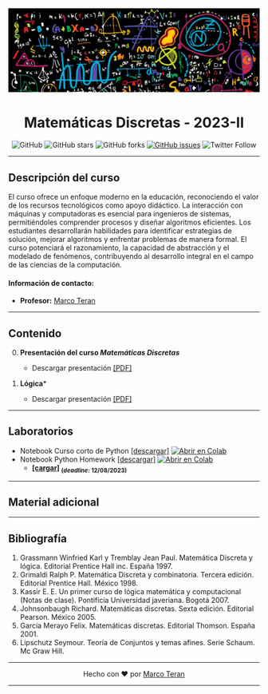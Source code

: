 [![banner](/_assets/pics/discmath_banner.jpg)](https://github.com/marcoteran/discmath)
---
<div align="center">

# Matemáticas Discretas - 2023-II
![GitHub](https://img.shields.io/github/license/marcoteran/discmath)
![GitHub stars](https://img.shields.io/github/stars/marcoteran/discmath)
![GitHub forks](https://img.shields.io/github/forks/marcoteran/discmath)
[![GitHub issues](https://img.shields.io/github/issues/marcoteran/discmath?color=%23fa251e&logo=GitHub)](https://github.com/marcoteran/discmath/issues)
![Twitter Follow](https://img.shields.io/twitter/follow/marcotulioteran?style=social)
</div>

---
## Descripción del curso
El curso ofrece un enfoque moderno en la educación, reconociendo el valor de los recursos tecnológicos como apoyo didáctico. La interacción con máquinas y computadoras es esencial para ingenieros de sistemas, permitiéndoles comprender procesos y diseñar algoritmos eficientes. Los estudiantes desarrollarán habilidades para identificar estrategias de solución, mejorar algoritmos y enfrentar problemas de manera formal. El curso potenciará el razonamiento, la capacidad de abstracción y el modelado de fenómenos, contribuyendo al desarrollo integral en el campo de las ciencias de la computación.

#### Información de contacto:
* **Profesor:** [Marco Teran](https://marcoteran.github.io/)
---

## Contenido
0. **Presentación del curso *Matemáticas Discretas***
	* Descargar presentación [[PDF]](https://github.com/marcoteran/discmath/raw/master/lectures/00_discmath_syllabus.pdf)

1. **Lógica***
	* Descargar presentación [[PDF]](https://github.com/marcoteran/discmath/raw/master/lectures/01_discmath_logic.pdf)
---
## Laboratorios
- Notebook Curso corto de Python [[descargar]](https://github.com/marcoteran/discmath/blob/master/laboratory/notebooks/03_progfund_pythoncrashcourse.ipynb)
			[![Abrir en Colab](https://colab.research.google.com/assets/colab-badge.svg)](https://colab.research.google.com/github/marcoteran/discmath/blob/master/laboratory/notebooks/01_discmath_pythoncrashcourse.ipynb)
- Notebook Python Homework [[descargar]](https://github.com/marcoteran/discmath/blob/master/laboratory/notebooks/05_progfund_pythoncrashcoursehomework.ipynb)
			[![Abrir en Colab](https://colab.research.google.com/assets/colab-badge.svg)](https://colab.research.google.com/github/marcoteran/discmath/blob/master/laboratory/notebooks/02_discmath_pythoncrashcoursehomework.ipynb)
	* **[[cargar]](https://forms.office.com/r/pymbQZVxG3) <sub>(*deadline:* 12/08/2023)</sub>**

---
## Material adicional


---
## Bibliografía
1. Grassmann Winfried Karl y Tremblay Jean Paul. Matemática Discreta y lógica. Editorial Prentice Hall inc. España 1997.
2. Grimaldi Ralph P. Matemática Discreta y combinatoria. Tercera edición. Editorial Prentice Hall. México 1998.
3. Kassir E. E. Un primer curso de lógica matemática y computacional (Notas de clase). Pontificia Universidad javeriana. Bogotá 2007.
4. Johnsonbaugh Richard. Matemáticas discretas. Sexta edición. Editorial Pearson. México 2005.
5. García Merayo Felix. Matemáticas discretas. Editorial Thomson. España 2001.
6. Lipschutz Seymour. Teoría de Conjuntos y temas afines. Serie Schaum. Mc Graw Hill.

---

<div align="center">

Hecho con ❤️ por [Marco Teran](https://github.com/marcoteran)

</div>

---